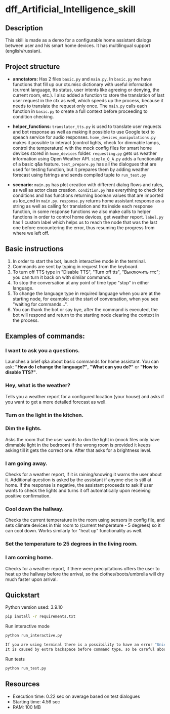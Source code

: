 # dff_Artificial_Intelligence_skill

## Description
This skill is made as a demo for a configurable home assistant dialogs between user and his smart home devices.
It has multilingual support (english/russian).


## Project structure

- **annotators:** Has 2 files `basic.py` and `main.py`. In `basic.py` we have functions that fill up our ctx.misc dictionary 
with useful information (current language, tts status, user intents like agreeing or denying, the current room, etc.).
I also added a function to store the translation of last user request in the ctx as well, which speeds up the process,
because it needs to translate the request only once. The `main.py` calls each function in `basic.py` to create a full
context before proceeding to condition checking.


- **helper_functions:** `translator_tts.py` is used to translate user requests and bot response as well as making it 
possible to use Google text to speach service for audio responses. `home_devices_manipulations.py` makes it possible to 
interact (control lights, check for dimmable lamps, control the temperature) with the mock config files for smart home 
devices stored in `home_devices` folder. `requesting.py` gets us weather information using Open Weather API.
`simple_Q_A.py` adds a functionality of a basic q&a feature. `test_prepare.py` has all the dialogues that are used for
testing function, but it prepares them by adding weather forecast using fstrings and sends compiled tuple to `run_test.py`


- **scenario:** `main.py` has plot creation with different dialog flows and rules, as well as actor class creation.
`condition.py` has everything to check for conditions and has functions returning boolean values that are imported 
as loc_cnd in `main.py`. `response.py` returns home assistant response as a string as well as calling for translation
and tts inside each response function, in some response functions we also make calls to helper functions in order
to control home devices, get weather report. `label.py` has 1 custom label which helps us to reach the node that was the
last one before encountering the error, thus resuming the progress from where we left off.


## Basic instructions
1. In order to start the bot, launch interactive mode in the terminal.
2. Commands are sent by typing in request from the keyboard.
3. To turn off TTS type in "Disable TTS", "Turn off tts", "Выключить ттс"; you can turn it back on with similar commands.
4. To stop the conversation at any point of time type "stop" in either language.
5. To change the language type in required language when you are at the starting node, for example: at the start of
conversation, when you see "waiting for commands...".
6. You can thank the bot or say bye, after the command is executed, the bot will respond and return to the starting node
clearing the context in the process.

## Examples of commands:
###
### I want to ask you a questions.
Launches a brief q&a about basic commands for home assistant. 
You can ask: **"How do I change the language?"**, **"What can you do?"** or **"How to disable TTS?"**.

### Hey, what is the weather?
Tells you a weather report for a configured location (your house) and asks 
if you want to get a more detailed forecast as well.

### Turn on the light in the kitchen.

### Dim the lights.
Asks the room that the user wants to dim the light in (mock files only have dimmable light in the bedroom)
if the wrong room is provided it keeps asking till it gets the correct one. After that asks for a brightness level.

### I am going away.
Checks for a weather report, if it is raining/snowing it warns the user about it. Additional question is
asked by the assistant if anyone else is still at home. If the response is negative, the assistant proceeds to ask
if user wants to check the lights and turns it off automatically upon receiving positive confirmation.

### Cool down the hallway.
Checks the current temperature in the room using sensors in config file, and sets climate devices in this room 
to (current temperature - 5 degrees) so it can cool down. Works similarly for "heat up" functionality as well.

### Set the temperature to 25 degrees in the living room.

### I am coming home.
Checks for a weather report, if there were precipitations offers the user to heat up the hallway before 
the arrival, so the clothes/boots/umbrella will dry much faster upon arrival.

## Quickstart
Python version used: 3.9.10

```bash
pip install -r requirements.txt
```
Run interactive mode
```bash
python run_interactive.py

If you are using terminal there is a possibility to have an error "UnicodeDecodeError: 'utf8' codec can't decode byte...".
It is caused by extra backspace before command type, so be careful about that.
```
Run tests
```bash
python run_test.py
```
## Resources

* Execution time: 0.22 sec on average based on test dialogues
* Starting time: 4.56 sec
* RAM: 100 MB